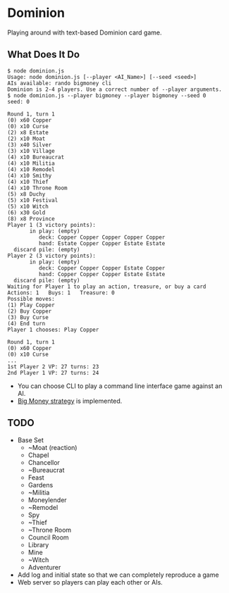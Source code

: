 # Dominion

Playing around with text-based Dominion card game.

## What Does It Do

```
$ node dominion.js
Usage: node dominion.js [--player <AI_Name>] [--seed <seed>]
AIs available: rando bigmoney cli
Dominion is 2-4 players. Use a correct number of --player arguments.
$ node dominion.js --player bigmoney --player bigmoney --seed 0
seed: 0

Round 1, turn 1
(0) x60 Copper
(0) x10 Curse
(2) x8 Estate
(2) x10 Moat
(3) x40 Silver
(3) x10 Village
(4) x10 Bureaucrat
(4) x10 Militia
(4) x10 Remodel
(4) x10 Smithy
(4) x10 Thief
(4) x10 Throne Room
(5) x8 Duchy
(5) x10 Festival
(5) x10 Witch
(6) x30 Gold
(8) x8 Province
Player 1 (3 victory points):
       in play: (empty)
          deck: Copper Copper Copper Copper Copper
          hand: Estate Copper Copper Estate Estate
  discard pile: (empty)
Player 2 (3 victory points):
       in play: (empty)
          deck: Copper Copper Copper Estate Copper
          hand: Copper Copper Copper Estate Estate
  discard pile: (empty)
Waiting for Player 1 to play an action, treasure, or buy a card
Actions: 1   Buys: 1   Treasure: 0
Possible moves:
(1) Play Copper
(2) Buy Copper
(3) Buy Curse
(4) End turn
Player 1 chooses: Play Copper

Round 1, turn 1
(0) x60 Copper
(0) x10 Curse
...
1st Player 2 VP: 27 turns: 23
2nd Player 1 VP: 27 turns: 24
```

 * You can choose CLI to play a command line interface game against an AI.
 * [Big Money strategy](http://wiki.dominionstrategy.com/index.php/Big_Money) is implemented.

## TODO

 * Base Set
   - ~Moat (reaction)
   - Chapel
   - Chancellor
   - ~Bureaucrat
   - Feast
   - Gardens
   - ~Militia
   - Moneylender
   - ~Remodel
   - Spy
   - ~Thief
   - ~Throne Room
   - Council Room
   - Library
   - Mine
   - ~Witch
   - Adventurer
 * Add log and initial state so that we can completely reproduce a game
 * Web server so players can play each other or AIs.
